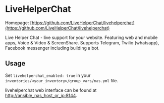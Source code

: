 # LiveHelperChat

Homepage: [https://github.com/LiveHelperChat/livehelperchat](https://github.com/LiveHelperChat/livehelperchat)

Live Helper Chat - live support for your website. Featuring web and mobile apps, Voice & Video & ScreenShare. Supports Telegram, Twilio (whatsapp), Facebook messenger including building a bot.

## Usage

Set `livehelperchat_enabled: true` in your `inventories/<your_inventory>/group_vars/nas.yml` file.

livehelperchat web interface can be found at [http://ansible_nas_host_or_ip:8144](http://ansible_nas_host_or_ip:8144).
